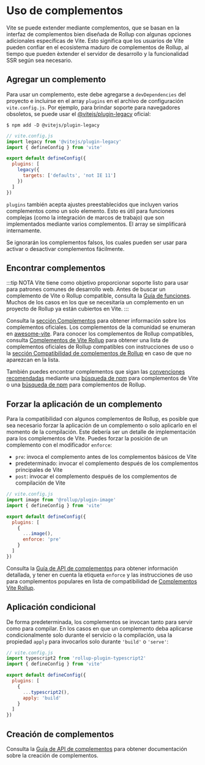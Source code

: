 <!-- # Using Plugins

Vite can be extended using plugins, which are based on Rollup's well-designed plugin interface with a few extra Vite-specific options. This means that Vite users can rely on the mature ecosystem of Rollup plugins, while also being able to extend the dev server and SSR functionality as needed. -->

# Uso de complementos

Vite se puede extender mediante complementos, que se basan en la interfaz de complementos bien diseñada de Rollup con algunas opciones adicionales específicas de Vite. Esto significa que los usuarios de Vite pueden confiar en el ecosistema maduro de complementos de Rollup, al tiempo que pueden èxtender el servidor de desarrollo y la funcionalidad SSR según sea necesario.

<!-- ## Adding a Plugin

To use a plugin, it needs to be added to the `devDependencies` of the project and included in the `plugins` array in the `vite.config.js` config file. For example, to provide support for legacy browsers, the official [@vitejs/plugin-legacy](https://github.com/vitejs/vite/tree/main/packages/plugin-legacy) can be used: -->

## Agregar un complemento

Para usar un complemento, este debe agregarse a `devDependencies` del proyecto e incluirse en el array `plugins` en el archivo de configuración `vite.config.js`. Por ejemplo, para brindar soporte para navegadores obsoletos, se puede usar el [@vitejs/plugin-legacy](https://github.com/vitejs/vite/tree/main/packages/plugin-legacy) oficial:

```
$ npm add -D @vitejs/plugin-legacy
```

```js
// vite.config.js
import legacy from '@vitejs/plugin-legacy'
import { defineConfig } from 'vite'

export default defineConfig({
  plugins: [
    legacy({
      targets: ['defaults', 'not IE 11']
    })
  ]
})
```

<!-- `plugins` also accept presets including several plugins as a single element. This is useful for complex features (like framework integration) that are implemented using several plugins. The array will be flattened internally.

Falsy plugins will be ignored, which can be used to easily activate or deactivate plugins. -->

`plugins` también acepta ajustes preestablecidos que incluyen varios complementos como un solo elemento. Esto es útil para funciones complejas (como la integración de marcos de trabajo) que son implementados mediante varios complementos. El array se simplificará internamente.

Se ignorarán los complementos falsos, los cuales pueden ser usar para activar o desactivar complementos fácilmente.

<!-- ## Finding Plugins -->

## Encontrar complementos

:::tip NOTA
Vite tiene como objetivo proporcionar soporte listo para usar para patrones comunes de desarrollo web. Antes de buscar un complemento de Vite o Rollup compatible, consulta la [Guía de funciones](../guide/features.md). Muchos de los casos en los que se necesitaría un complemento en un proyecto de Rollup ya están cubiertos en Vite.
:::

<!-- Check out the [Plugins section](../plugins/) for information about official plugins. Community plugins are listed in [awesome-vite](https://github.com/vitejs/awesome-vite#plugins). For compatible Rollup plugins, check out [Vite Rollup Plugins](https://vite-rollup-plugins.patak.dev) for a list of compatible official Rollup plugins with usage instructions or the [Rollup Plugin Compatibility section](../guide/api-plugin#rollup-plugin-compatibility) in case it is not listed there.

You can also find plugins that follow the [recommended conventions](./api-plugin.md#conventions) using a [npm search for vite-plugin](https://www.npmjs.com/search?q=vite-plugin&ranking=popularity) for Vite plugins or a [npm search for rollup-plugin](https://www.npmjs.com/search?q=rollup-plugin&ranking=popularity) for Rollup plugins. -->

Consulta la [sección Complementos](../plugins/) para obtener información sobre los complementos oficiales. Los complementos de la comunidad se enumeran en [awesome-vite](https://github.com/vitejs/awesome-vite#plugins). Para conocer los complementos de Rollup compatibles, consulta [Complementos de Vite Rollup](https://vite-rollup-plugins.patak.dev) para obtener una lista de complementos oficiales de Rollup compatibles con instrucciones de uso o la [sección Compatibilidad de complementos de Rollup](../guide/api-plugin#rollup-plugin-compatibility) en caso de que no aparezcan en la lista.

También puedes encontrar complementos que sigan las [convenciones recomendadas](./api-plugin.md#conventions) mediante una [búsqueda de npm](https://www.npmjs.com/search?q=vite-plugin&ranking=popularity) para complementos de Vite o una [búsqueda de npm](https://www.npmjs.com/search?q=rollup-plugin&ranking=popularity) para complementos de Rollup.

<!-- ## Enforcing Plugin Ordering

For compatibility with some Rollup plugins, it may be needed to enforce the order of the plugin or only apply at build time. This should be an implementation detail for Vite plugins. You can enforce the position of a plugin with the `enforce` modifier:

- `pre`: invoke plugin before Vite core plugins
- default: invoke plugin after Vite core plugins
- `post`: invoke plugin after Vite build plugins -->

## Forzar la aplicación de un complemento

Para la compatibilidad con algunos complementos de Rollup, es posible que sea necesario forzar la aplicación de un complemento o solo aplicarlo en el momento de la compilación. Este debería ser un detalle de implementación para los complementos de Vite. Puedes forzar la posición de un complemento con el modificador `enforce`:

- `pre`: invoca el complemento antes de los complementos básicos de Vite
- predeterminado: invocar el complemento después de los complementos principales de Vite
- `post`: invocar el complemento después de los complementos de compilación de Vite

```js
// vite.config.js
import image from '@rollup/plugin-image'
import { defineConfig } from 'vite'

export default defineConfig({
  plugins: [
    {
      ...image(),
      enforce: 'pre'
    }
  ]
})
```

<!-- Check out [Plugins API Guide](./api-plugin.md#plugin-ordering) for detailed information, and look out for the `enforce` label and usage instructions for popular plugins in the [Vite Rollup Plugins](https://vite-rollup-plugins.patak.dev) compatibility listing. -->

Consulta la [Guía de API de complementos](./api-plugin.md#plugin-ordering) para obtener información detallada, y tener en cuenta la etiqueta `enforce` y las instrucciones de uso para complementos populares en lista de compatibilidad de [Complementos Vite Rollup](https://vite-rollup-plugins.patak.dev).

<!-- ## Conditional Application

By default, plugins are invoked for both serve and build. In cases where a plugin needs to be conditionally applied only during serve or build, use the `apply` property to only invoke them during `'build'` or `'serve'`: -->

## Aplicación condicional

De forma predeterminada, los complementos se invocan tanto para servir como para compilar. En los casos en que un complemento deba aplicarse condicionalmente solo durante el servicio o la compilación, usa la propiedad `apply` para invocarlos solo durante `'build'` o `'serve'`:

```js
// vite.config.js
import typescript2 from 'rollup-plugin-typescript2'
import { defineConfig } from 'vite'

export default defineConfig({
  plugins: [
    {
      ...typescript2(),
      apply: 'build'
    }
  ]
})
```

<!-- ## Building Plugins

Check out the [Plugins API Guide](./api-plugin.md) for documentation about creating plugins. -->

## Creación de complementos

Consulta la [Guía de API de complementos](./api-plugin.md) para obtener documentación sobre la creación de complementos.
